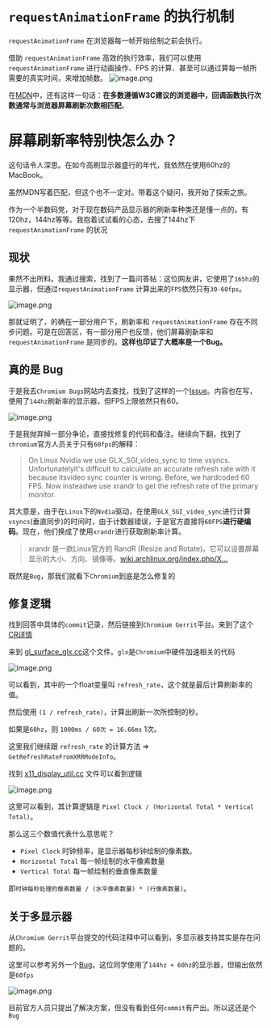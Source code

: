 # `requestAnimationFrame` 的执行机制

`requestAnimationFrame` 在浏览器每一帧开始绘制之前会执行。

借助 `requestAnimationFrame` 高效的执行效率，我们可以使用`requestAnimationFrame` 进行动画操作、FPS 的计算、甚至可以通过算每一帧所需要的真实时间，来增加帧数。 ![image.png](https://p6-juejin.byteimg.com/tos-cn-i-k3u1fbpfcp/636e3fb0e4d146989352eb8ac2180fa5~tplv-k3u1fbpfcp-watermark.awebp)

在[MDN](https://link.juejin.cn?target=https%3A%2F%2Fdeveloper.mozilla.org%2Fzh-CN%2Fdocs%2FWeb%2FAPI%2FWindow%2FrequestAnimationFrame)中，还有这样一句话：**在多数遵循W3C建议的浏览器中，回调函数执行次数通常与浏览器屏幕刷新次数相匹配**。



# 屏幕刷新率特别快怎么办？

这句话令人深思。在如今高刷显示器盛行的年代，我依然在使用60hz的MacBook。

虽然MDN写着匹配，但这个也不一定对。带着这个疑问，我开始了探索之旅。

作为一个半数码党，对于现在数码产品显示器的刷新率种类还是懂一点的。有120hz，144hz等等。我抱着试试看的心态，去搜了144hz下 `requestAnimationFrame` 的状况



## 现状

果然不出所料。我通过搜索，找到了一篇问答帖：这位网友讲，它使用了`165hz`的显示器，但通过`requestAnimationFrame` 计算出来的`FPS`依然只有`30-60fps`。

![image.png](https://p3-juejin.byteimg.com/tos-cn-i-k3u1fbpfcp/838ddbe4a7cb4d5a9081d728a9456fd3~tplv-k3u1fbpfcp-watermark.awebp)

那就证明了，的确在一部分用户下，刷新率和 `requestAnimationFrame` 存在不同步问题。可是在回答区，有一部分用户也反馈，他们屏幕刷新率和 `requestAnimationFrame` 是同步的。**这样也印证了大概率是一个Bug。**



## 真的是 Bug

于是我去`Chromium Bugs`网站内去查找，找到了这样的一个[Issue](https://link.juejin.cn?target=https%3A%2F%2Fbugs.chromium.org%2Fp%2Fchromium%2Fissues%2Fdetail%3Fid%3D535392)。内容也在写，使用了`144hz`刷新率的显示器，但FPS上限依然只有60。

![image.png](https://p3-juejin.byteimg.com/tos-cn-i-k3u1fbpfcp/5b517a4d03c244f6abbbe947e2e3a02a~tplv-k3u1fbpfcp-watermark.awebp)

于是我抛弃掉一部分争论，直接找修复的代码和备注。继续向下翻，找到了`chromium`官方人员关于只有`60fps`的解释：

> On Linux Nvidia we use GLX_SGI_video_sync to time vsyncs. Unfortunatelyit's difficult to calculate an accurate refresh rate with it because itsvideo sync counter is wrong. Before, we hardcoded 60 FPS. Now insteadwe use xrandr to get the refresh rate of the primary monitor.

其大意是，由于在`Linux`下的`Nvdia`驱动，在使用`GLX_SGI_video_sync`进行计算`vsyncs`(垂直同步)的时间时，由于计数器错误，于是官方直接将`60FPS`**进行硬编码**。现在，他们换成了使用`xrandr`进行获取刷新率计算。

> xrandr 是一款Linux官方的 RandR (Resize and Rotate)。它可以设置屏幕显示的大小、方向、镜像等。[wiki.archlinux.org/index.php/X…](https://link.juejin.cn?target=https%3A%2F%2Fwiki.archlinux.org%2Findex.php%2FXrandr_(%E7%AE%80%E4%BD%93%E4%B8%AD%E6%96%87))

既然是`Bug`，那我们就看下`Chromium`到底是怎么修复的



## 修复逻辑

找到回答中具体的`commit`记录，然后链接到`Chromium Gerrit`平台。来到了这个[CR详情](https://link.juejin.cn?target=https%3A%2F%2Fchromium-review.googlesource.com%2Fc%2Fchromium%2Fsrc%2F%2B%2F1812241)

来到 [gl_surface_glx.cc](https://link.juejin.cn?target=https%3A%2F%2Fchromium-review.googlesource.com%2Fc%2Fchromium%2Fsrc%2F%2B%2F1812241%2F4%2Fui%2Fgl%2Fgl_surface_glx.cc)这个文件。`glx`是`Chromium`中硬件加速相关的代码

![image.png](https://p6-juejin.byteimg.com/tos-cn-i-k3u1fbpfcp/f9b8c38c9a064507b35ea542ca92e9f8~tplv-k3u1fbpfcp-watermark.awebp)

可以看到，其中的一个float变量叫 `refresh_rate`，这个就是最后计算刷新率的值。

然后使用 `(1 / refresh_rate)`，计算出刷新一次所控制的秒。

如果是`60hz`，则 `1000ms / 60次 = 16.66ms` 1次。

这里我们继续跟 `refresh_rate` 的计算方法 => `GetRefreshRateFromXRRModeInfo`。

找到 [x11_display_util.cc](https://link.juejin.cn?target=https%3A%2F%2Fchromium-review.googlesource.com%2Fc%2Fchromium%2Fsrc%2F%2B%2F1812241%2F4%2Fui%2Fbase%2Fx%2Fx11_display_util.cc) 文件可以看到逻辑

![image.png](https://p6-juejin.byteimg.com/tos-cn-i-k3u1fbpfcp/9e9bcb18cdf84d719177491b040d2e64~tplv-k3u1fbpfcp-watermark.awebp)

这里可以看到，其计算逻辑是 `Pixel Clock / (Horizontal Total * Vertical Total)`。

那么这三个数值代表什么意思呢？

- `Pixel Clock` 时钟频率，是显示器每秒钟绘制的像素数。
- `Horizontal Total` 每一帧绘制的水平像素数量
- `Vertical Total` 每一帧绘制的垂直像素数量

即`时钟每秒处理的像素数量 / (水平像素数量) * (行像素数量)`。



## 关于多显示器

从`Chromium Gerrit`平台提交的代码注释中可以看到，多显示器支持其实是存在问题的。

这里可以参考另外一个[Bug](https://link.juejin.cn?target=https%3A%2F%2Fbugs.chromium.org%2Fp%2Fchromium%2Fissues%2Fdetail%3Fid%3D726842)。这位同学使用了`144hz + 60hz`的显示器，但输出依然是`60fps`

![image.png](https://p1-juejin.byteimg.com/tos-cn-i-k3u1fbpfcp/ed1a442887ef4d78988eea9827f0a088~tplv-k3u1fbpfcp-watermark.awebp)

目前官方人员只提出了解决方案，但没有看到任何`commit`有产出。所以这还是个`Bug`
